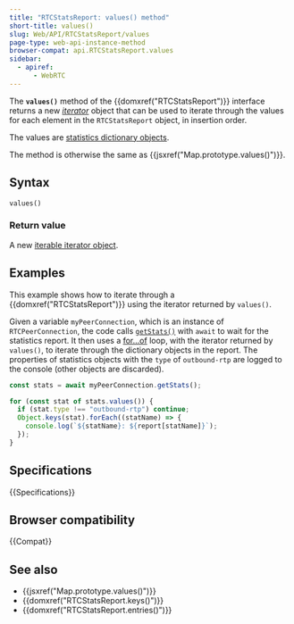```yaml
---
title: "RTCStatsReport: values() method"
short-title: values()
slug: Web/API/RTCStatsReport/values
page-type: web-api-instance-method
browser-compat: api.RTCStatsReport.values
sidebar:
  - apiref:
      - WebRTC
---
```


The **`values()`** method of the {{domxref("RTCStatsReport")}} interface returns a new _[iterator](/en-US/docs/Web/JavaScript/Reference/Global_Objects/Iterator)_ object that can be used to iterate through the values for each element in the `RTCStatsReport` object, in insertion order.

The values are [statistics dictionary objects](/en-US/docs/Web/API/RTCStatsReport#the_statistic_types).

The method is otherwise the same as {{jsxref("Map.prototype.values()")}}.

## Syntax

```js-nolint
values()
```

### Return value

A new [iterable iterator object](/en-US/docs/Web/JavaScript/Reference/Global_Objects/Iterator).

## Examples

This example shows how to iterate through a {{domxref("RTCStatsReport")}} using the iterator returned by `values()`.

Given a variable `myPeerConnection`, which is an instance of `RTCPeerConnection`, the code calls [`getStats()`](/en-US/docs/Web/API/RTCRtpReceiver/getStats) with `await` to wait for the statistics report.
It then uses a [for...of](/en-US/docs/Web/JavaScript/Reference/Statements/for...of) loop, with the iterator returned by `values()`, to iterate through the dictionary objects in the report.
The properties of statistics objects with the `type` of `outbound-rtp` are logged to the console (other objects are discarded).

```js
const stats = await myPeerConnection.getStats();

for (const stat of stats.values()) {
  if (stat.type !== "outbound-rtp") continue;
  Object.keys(stat).forEach((statName) => {
    console.log(`${statName}: ${report[statName]}`);
  });
}
```

## Specifications

{{Specifications}}

## Browser compatibility

{{Compat}}

## See also

- {{jsxref("Map.prototype.values()")}}
- {{domxref("RTCStatsReport.keys()")}}
- {{domxref("RTCStatsReport.entries()")}}

